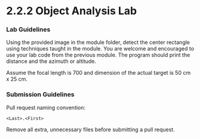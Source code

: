 # 2.2.2 Object Analysis Lab
### Lab Guidelines
Using the provided image in the module folder, detect the center rectangle using techniques taught in the module.
You are welcome and encouraged to use your lab code from the previous module.
The program should print the distance and the azimuth or altitude.

Assume the focal length is 700 and dimension of the actual target is 50 cm x 25 cm.

### Submission Guidelines
Pull request naming convention:
```
<Last>.<First>
```
Remove all extra, unnecessary files before submitting a pull request.
